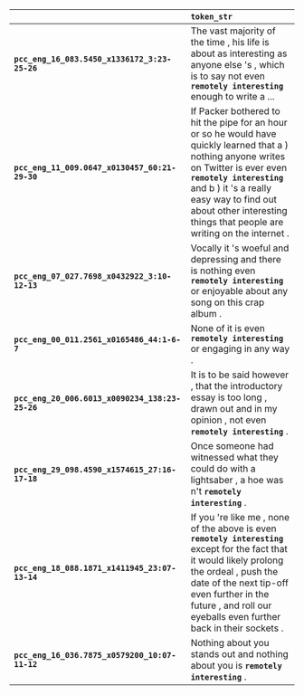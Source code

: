|                                                 | `token_str`                                                                                                                                                                                                                                                                                 |
|:------------------------------------------------|:--------------------------------------------------------------------------------------------------------------------------------------------------------------------------------------------------------------------------------------------------------------------------------------------|
| **`pcc_eng_16_083.5450_x1336172_3:23-25-26`**   | The vast majority of the time , his life is about as interesting as anyone else 's , which is to say not even __``remotely interesting``__ enough to write a ...                                                                                                                            |
| **`pcc_eng_11_009.0647_x0130457_60:21-29-30`**  | If Packer bothered to hit the pipe for an hour or so he would have quickly learned that a ) nothing anyone writes on Twitter is ever even __``remotely interesting``__ and b ) it 's a really easy way to find out about other interesting things that people are writing on the internet . |
| **`pcc_eng_07_027.7698_x0432922_3:10-12-13`**   | Vocally it 's woeful and depressing and there is nothing even __``remotely interesting``__ or enjoyable about any song on this crap album .                                                                                                                                                 |
| **`pcc_eng_00_011.2561_x0165486_44:1-6-7`**     | None of it is even __``remotely interesting``__ or engaging in any way .                                                                                                                                                                                                                    |
| **`pcc_eng_20_006.6013_x0090234_138:23-25-26`** | It is to be said however , that the introductory essay is too long , drawn out and in my opinion , not even __``remotely interesting``__ .                                                                                                                                                  |
| **`pcc_eng_29_098.4590_x1574615_27:16-17-18`**  | Once someone had witnessed what they could do with a lightsaber , a hoe was n't __``remotely interesting``__ .                                                                                                                                                                              |
| **`pcc_eng_18_088.1871_x1411945_23:07-13-14`**  | If you 're like me , none of the above is even __``remotely interesting``__ except for the fact that it would likely prolong the ordeal , push the date of the next tip-off even further in the future , and roll our eyeballs even further back in their sockets .                         |
| **`pcc_eng_16_036.7875_x0579200_10:07-11-12`**  | Nothing about you stands out and nothing about you is __``remotely interesting``__ .                                                                                                                                                                                                        |